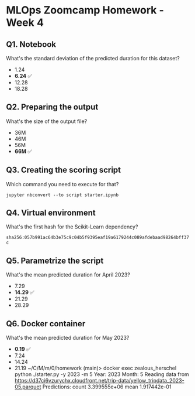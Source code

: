 # MLOps Zoomcamp Homework - Week 4

## Q1. Notebook

What's the standard deviation of the predicted duration for this dataset?

* 1.24
* **6.24** ✅
* 12.28
* 18.28

## Q2. Preparing the output

What's the size of the output file?

* 36M
* 46M
* 56M
* **66M** ✅

## Q3. Creating the scoring script

Which command you need to execute for that?

`jupyter nbconvert --to script starter.ipynb`

## Q4. Virtual environment

What's the first hash for the Scikit-Learn dependency?

`sha256:057b991ac64b3e75c9c04b5f9395eaf19a6179244c089afdebaad98264bff37c`

## Q5. Parametrize the script

What's the mean predicted duration for April 2023?

* 7.29
* **14.29** ✅
* 21.29
* 28.29

## Q6. Docker container

What's the mean predicted duration for May 2023?

* **0.19** ✅
* 7.24
* 14.24
* 21.19
~/C/M/m/0/homework (main)> docker exec zealous_herschel python ./starter.py -y 2023 -m 5 Year: 2023 Month: 5 Reading data from https://d37ci6vzurychx.cloudfront.net/trip-data/yellow_tripdata_2023-05.parquet Predictions: count 3.399555e+06 mean 1.917442e-01
